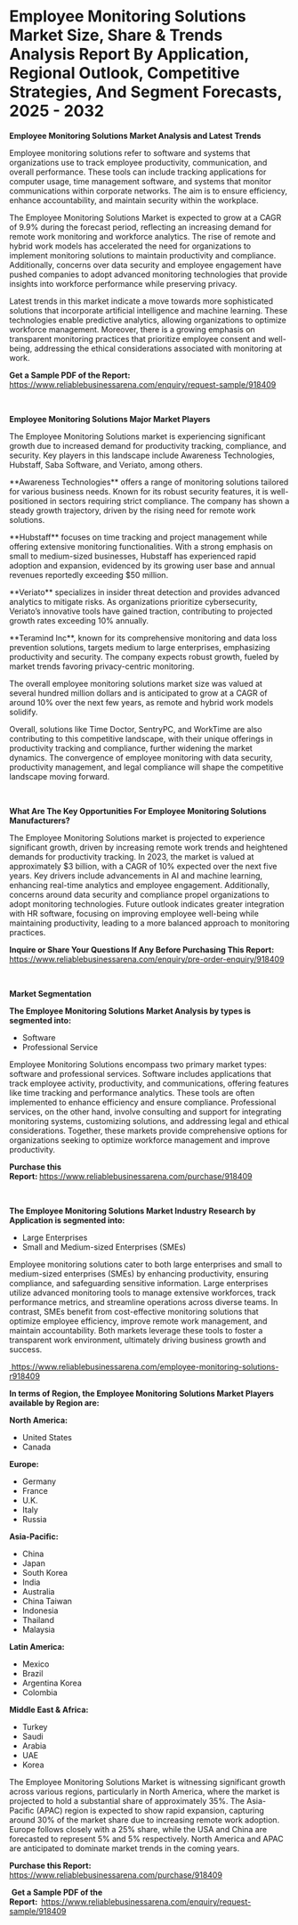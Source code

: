<p><h1>Employee Monitoring Solutions Market Size, Share & Trends Analysis Report By Application, Regional Outlook, Competitive Strategies, And Segment Forecasts, 2025 - 2032</h1></p><p><strong>Employee Monitoring Solutions Market Analysis and Latest Trends</strong></p>
<p><p>Employee monitoring solutions refer to software and systems that organizations use to track employee productivity, communication, and overall performance. These tools can include tracking applications for computer usage, time management software, and systems that monitor communications within corporate networks. The aim is to ensure efficiency, enhance accountability, and maintain security within the workplace.</p><p>The Employee Monitoring Solutions Market is expected to grow at a CAGR of 9.9% during the forecast period, reflecting an increasing demand for remote work monitoring and workforce analytics. The rise of remote and hybrid work models has accelerated the need for organizations to implement monitoring solutions to maintain productivity and compliance. Additionally, concerns over data security and employee engagement have pushed companies to adopt advanced monitoring technologies that provide insights into workforce performance while preserving privacy.</p><p>Latest trends in this market indicate a move towards more sophisticated solutions that incorporate artificial intelligence and machine learning. These technologies enable predictive analytics, allowing organizations to optimize workforce management. Moreover, there is a growing emphasis on transparent monitoring practices that prioritize employee consent and well-being, addressing the ethical considerations associated with monitoring at work.</p></p>
<p><strong>Get a Sample PDF of the Report:&nbsp;</strong> <a href="https://www.reliablebusinessarena.com/enquiry/request-sample/918409?utm_campaign=2997&utm_medium=2&utm_source=Github&utm_content=ia&utm_term=17042025&utm_id=employee-monitoring-solutions">https://www.reliablebusinessarena.com/enquiry/request-sample/918409</a></p>
<p>&nbsp;</p>
<p><strong>Employee Monitoring Solutions Major Market Players</strong></p>
<p><p>The Employee Monitoring Solutions market is experiencing significant growth due to increased demand for productivity tracking, compliance, and security. Key players in this landscape include Awareness Technologies, Hubstaff, Saba Software, and Veriato, among others. </p><p>**Awareness Technologies** offers a range of monitoring solutions tailored for various business needs. Known for its robust security features, it is well-positioned in sectors requiring strict compliance. The company has shown a steady growth trajectory, driven by the rising need for remote work solutions.</p><p>**Hubstaff** focuses on time tracking and project management while offering extensive monitoring functionalities. With a strong emphasis on small to medium-sized businesses, Hubstaff has experienced rapid adoption and expansion, evidenced by its growing user base and annual revenues reportedly exceeding $50 million.</p><p>**Veriato** specializes in insider threat detection and provides advanced analytics to mitigate risks. As organizations prioritize cybersecurity, Veriato’s innovative tools have gained traction, contributing to projected growth rates exceeding 10% annually.</p><p>**Teramind Inc**, known for its comprehensive monitoring and data loss prevention solutions, targets medium to large enterprises, emphasizing productivity and security. The company expects robust growth, fueled by market trends favoring privacy-centric monitoring.</p><p>The overall employee monitoring solutions market size was valued at several hundred million dollars and is anticipated to grow at a CAGR of around 10% over the next few years, as remote and hybrid work models solidify.</p><p>Overall, solutions like Time Doctor, SentryPC, and WorkTime are also contributing to this competitive landscape, with their unique offerings in productivity tracking and compliance, further widening the market dynamics. The convergence of employee monitoring with data security, productivity management, and legal compliance will shape the competitive landscape moving forward.</p></p>
<p>&nbsp;</p>
<p><strong>What Are The Key Opportunities For Employee Monitoring Solutions Manufacturers?</strong></p>
<p><p>The Employee Monitoring Solutions market is projected to experience significant growth, driven by increasing remote work trends and heightened demands for productivity tracking. In 2023, the market is valued at approximately $3 billion, with a CAGR of 10% expected over the next five years. Key drivers include advancements in AI and machine learning, enhancing real-time analytics and employee engagement. Additionally, concerns around data security and compliance propel organizations to adopt monitoring technologies. Future outlook indicates greater integration with HR software, focusing on improving employee well-being while maintaining productivity, leading to a more balanced approach to monitoring practices.</p></p>
<p><strong>Inquire or Share Your Questions If Any Before Purchasing This Report:</strong> <a href="https://www.reliablebusinessarena.com/enquiry/pre-order-enquiry/918409?utm_campaign=2997&utm_medium=2&utm_source=Github&utm_content=ia&utm_term=17042025&utm_id=employee-monitoring-solutions">https://www.reliablebusinessarena.com/enquiry/pre-order-enquiry/918409</a></p>
<p>&nbsp;</p>
<p><strong>Market Segmentation</strong></p>
<p><strong>The Employee Monitoring Solutions Market Analysis by types is segmented into:</strong></p>
<p><ul><li>Software</li><li>Professional Service</li></ul></p>
<p><p>Employee Monitoring Solutions encompass two primary market types: software and professional services. Software includes applications that track employee activity, productivity, and communications, offering features like time tracking and performance analytics. These tools are often implemented to enhance efficiency and ensure compliance. Professional services, on the other hand, involve consulting and support for integrating monitoring systems, customizing solutions, and addressing legal and ethical considerations. Together, these markets provide comprehensive options for organizations seeking to optimize workforce management and improve productivity.</p></p>
<p><strong>Purchase this Report:&nbsp;</strong><a href="https://www.reliablebusinessarena.com/purchase/918409?utm_campaign=2997&utm_medium=2&utm_source=Github&utm_content=ia&utm_term=17042025&utm_id=employee-monitoring-solutions">https://www.reliablebusinessarena.com/purchase/918409</a></p>
<p>&nbsp;</p>
<p><strong>The Employee Monitoring Solutions Market Industry Research by Application is segmented into:</strong></p>
<p><ul><li>Large Enterprises</li><li>Small and Medium-sized Enterprises (SMEs)</li></ul></p>
<p><p>Employee monitoring solutions cater to both large enterprises and small to medium-sized enterprises (SMEs) by enhancing productivity, ensuring compliance, and safeguarding sensitive information. Large enterprises utilize advanced monitoring tools to manage extensive workforces, track performance metrics, and streamline operations across diverse teams. In contrast, SMEs benefit from cost-effective monitoring solutions that optimize employee efficiency, improve remote work management, and maintain accountability. Both markets leverage these tools to foster a transparent work environment, ultimately driving business growth and success.</p></p>
<p><a href="https://www.reliablebusinessarena.com/employee-monitoring-solutions-r918409?utm_campaign=2997&utm_medium=2&utm_source=Github&utm_content=ia&utm_term=17042025&utm_id=employee-monitoring-solutions">&nbsp;https://www.reliablebusinessarena.com/employee-monitoring-solutions-r918409</a></p>
<p><strong>In terms of Region, the Employee Monitoring Solutions Market Players available by Region are:</strong></p>
<p>
    <p> <strong> North America: </strong>
        <ul>
            <li>United States</li>
            <li>Canada</li>
        </ul>
        </p> 
    <p> <strong> Europe: </strong>
        <ul>
            <li>Germany</li>
            <li>France</li>
            <li>U.K.</li>
            <li>Italy</li>
            <li>Russia</li>
        </ul>
        </p> 
    <p> <strong> Asia-Pacific: </strong>
        <ul>
            <li>China</li>
            <li>Japan</li>
            <li>South Korea</li>
            <li>India</li>
            <li>Australia</li>
            <li>China Taiwan</li>
            <li>Indonesia</li>
            <li>Thailand</li>
            <li>Malaysia</li>
        </ul>
        </p> 
    <p> <strong> Latin America: </strong>
        <ul>
            <li>Mexico</li>
            <li>Brazil</li>
            <li>Argentina Korea</li>
            <li>Colombia</li>
        </ul>
        </p> 
    <p> <strong> Middle East & Africa: </strong>
        <ul>
            <li>Turkey</li>
            <li>Saudi</li>
            <li>Arabia</li>
            <li>UAE</li>
            <li>Korea</li>
        </ul>
    </p>
    </p>
<p><p>The Employee Monitoring Solutions Market is witnessing significant growth across various regions, particularly in North America, where the market is projected to hold a substantial share of approximately 35%. The Asia-Pacific (APAC) region is expected to show rapid expansion, capturing around 30% of the market share due to increasing remote work adoption. Europe follows closely with a 25% share, while the USA and China are forecasted to represent 5% and 5% respectively. North America and APAC are anticipated to dominate market trends in the coming years.</p></p>
<p><strong>Purchase this Report: </strong><a href="https://www.reliablebusinessarena.com/purchase/918409?utm_campaign=2997&utm_medium=2&utm_source=Github&utm_content=ia&utm_term=17042025&utm_id=employee-monitoring-solutions">https://www.reliablebusinessarena.com/purchase/918409</a></p>
<p>&nbsp;<strong>Get a Sample PDF of the Report:&nbsp;&nbsp;</strong><a href="https://www.reliablebusinessarena.com/enquiry/request-sample/918409?utm_campaign=2997&utm_medium=2&utm_source=Github&utm_content=ia&utm_term=17042025&utm_id=employee-monitoring-solutions">https://www.reliablebusinessarena.com/enquiry/request-sample/918409</a></p>
<p><strong></strong></p>
<p><p></p><p></p><p></p></p>